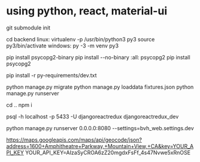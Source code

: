 using python, react, material-ui
==================
git submodule init

cd backend
linux:
	virtualenv -p /usr/bin/python3 py3
	source py3/bin/activate
windows:
	py -3 -m venv py3

pip install psycopg2-binary
pip install --no-binary :all: psycopg2
pip install psycopg2

pip install -r py-requirements/dev.txt

python manage.py migrate
python manage.py loaddata fixtures.json
python manage.py runserver

cd ..
npm i

psql -h localhost -p 5433 -U djangoreactredux djangoreactredux_dev

python manage.py runserver 0.0.0.0:8080 --settings=bvh_web.settings.dev

https://maps.googleapis.com/maps/api/geocode/json?address=1600+Amphitheatre+Parkway,+Mountain+View,+CA&key=YOUR_API_KEY
YOUR_API_KEY=AIzaSyCROA6zZ20mgdxFsFf_4s47Nvwe5xRnOSE
